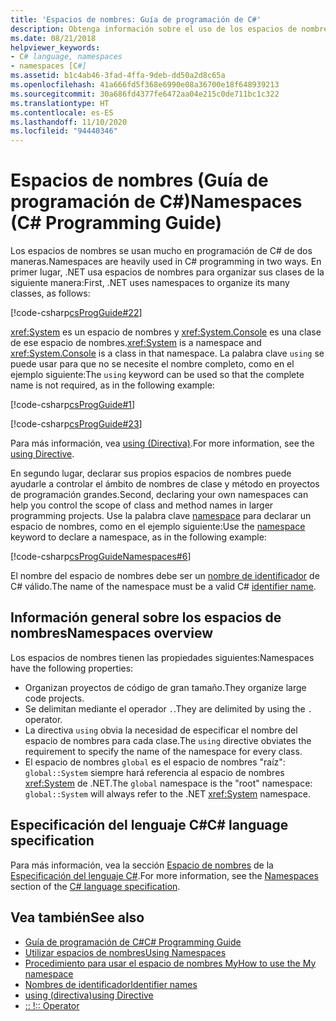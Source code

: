 ```yaml
---
title: 'Espacios de nombres: Guía de programación de C#'
description: Obtenga información sobre el uso de los espacios de nombres en la programación de C#. Vea información general sobre las propiedades de espacio de nombres y otros recursos.
ms.date: 08/21/2018
helpviewer_keywords:
- C# language, namespaces
- namespaces [C#]
ms.assetid: b1c4ab46-3fad-4ffa-9deb-dd50a2d8c65a
ms.openlocfilehash: 41a666fd5f368e6990e08a36700e18f648939213
ms.sourcegitcommit: 30a686fd4377fe6472aa04e215c0de711bc1c322
ms.translationtype: HT
ms.contentlocale: es-ES
ms.lasthandoff: 11/10/2020
ms.locfileid: "94440346"
---
```

# <a name="namespaces-c-programming-guide"></a><span data-ttu-id="2df0f-104">Espacios de nombres (Guía de programación de C#)</span><span class="sxs-lookup"><span data-stu-id="2df0f-104">Namespaces (C# Programming Guide)</span></span>

<span data-ttu-id="2df0f-105">Los espacios de nombres se usan mucho en programación de C# de dos maneras.</span><span class="sxs-lookup"><span data-stu-id="2df0f-105">Namespaces are heavily used in C# programming in two ways.</span></span> <span data-ttu-id="2df0f-106">En primer lugar, .NET usa espacios de nombres para organizar sus clases de la siguiente manera:</span><span class="sxs-lookup"><span data-stu-id="2df0f-106">First, .NET uses namespaces to organize its many classes, as follows:</span></span>  

[!code-csharp[csProgGuide#22](~/samples/snippets/csharp/VS_Snippets_VBCSharp/csProgGuide/CS/progGuide.cs#22)]

<span data-ttu-id="2df0f-107"><xref:System> es un espacio de nombres y <xref:System.Console> es una clase de ese espacio de nombres.</span><span class="sxs-lookup"><span data-stu-id="2df0f-107"><xref:System> is a namespace and <xref:System.Console> is a class in that namespace.</span></span> <span data-ttu-id="2df0f-108">La palabra clave `using` se puede usar para que no se necesite el nombre completo, como en el ejemplo siguiente:</span><span class="sxs-lookup"><span data-stu-id="2df0f-108">The `using` keyword can be used so that the complete name is not required, as in the following example:</span></span>

[!code-csharp[csProgGuide#1](~/samples/snippets/csharp/VS_Snippets_VBCSharp/csProgGuide/CS/using.cs#1)]

[!code-csharp[csProgGuide#23](~/samples/snippets/csharp/VS_Snippets_VBCSharp/csProgGuide/CS/progGuide.cs#23)]

<span data-ttu-id="2df0f-109">Para más información, vea [using (Directiva)](../../language-reference/keywords/using-directive.md).</span><span class="sxs-lookup"><span data-stu-id="2df0f-109">For more information, see the [using Directive](../../language-reference/keywords/using-directive.md).</span></span>

<span data-ttu-id="2df0f-110">En segundo lugar, declarar sus propios espacios de nombres puede ayudarle a controlar el ámbito de nombres de clase y método en proyectos de programación grandes.</span><span class="sxs-lookup"><span data-stu-id="2df0f-110">Second, declaring your own namespaces can help you control the scope of class and method names in larger programming projects.</span></span> <span data-ttu-id="2df0f-111">Use la palabra clave [namespace](../../language-reference/keywords/namespace.md) para declarar un espacio de nombres, como en el ejemplo siguiente:</span><span class="sxs-lookup"><span data-stu-id="2df0f-111">Use the [namespace](../../language-reference/keywords/namespace.md) keyword to declare a namespace, as in the following example:</span></span>

[!code-csharp[csProgGuideNamespaces#6](~/samples/snippets/csharp/VS_Snippets_VBCSharp/csProgGuideNamespaces/CS/Namespaces.cs#6)]

<span data-ttu-id="2df0f-112">El nombre del espacio de nombres debe ser un [nombre de identificador](../inside-a-program/identifier-names.md) de C# válido.</span><span class="sxs-lookup"><span data-stu-id="2df0f-112">The name of the namespace must be a valid C# [identifier name](../inside-a-program/identifier-names.md).</span></span>

## <a name="namespaces-overview"></a><span data-ttu-id="2df0f-113">Información general sobre los espacios de nombres</span><span class="sxs-lookup"><span data-stu-id="2df0f-113">Namespaces overview</span></span>

<span data-ttu-id="2df0f-114">Los espacios de nombres tienen las propiedades siguientes:</span><span class="sxs-lookup"><span data-stu-id="2df0f-114">Namespaces have the following properties:</span></span>

- <span data-ttu-id="2df0f-115">Organizan proyectos de código de gran tamaño.</span><span class="sxs-lookup"><span data-stu-id="2df0f-115">They organize large code projects.</span></span>
- <span data-ttu-id="2df0f-116">Se delimitan mediante el operador `.`.</span><span class="sxs-lookup"><span data-stu-id="2df0f-116">They are delimited by using the `.` operator.</span></span>
- <span data-ttu-id="2df0f-117">La directiva `using` obvia la necesidad de especificar el nombre del espacio de nombres para cada clase.</span><span class="sxs-lookup"><span data-stu-id="2df0f-117">The `using` directive obviates the requirement to specify the name of the namespace for every class.</span></span>
- <span data-ttu-id="2df0f-118">El espacio de nombres `global` es el espacio de nombres "raíz": `global::System` siempre hará referencia al espacio de nombres <xref:System> de .NET.</span><span class="sxs-lookup"><span data-stu-id="2df0f-118">The `global` namespace is the "root" namespace: `global::System` will always refer to the .NET <xref:System> namespace.</span></span>

## <a name="c-language-specification"></a><span data-ttu-id="2df0f-119">Especificación del lenguaje C#</span><span class="sxs-lookup"><span data-stu-id="2df0f-119">C# language specification</span></span>

<span data-ttu-id="2df0f-120">Para más información, vea la sección [Espacio de nombres](~/_csharplang/spec/namespaces.md) de la [Especificación del lenguaje C#](~/_csharplang/spec/introduction.md).</span><span class="sxs-lookup"><span data-stu-id="2df0f-120">For more information, see the [Namespaces](~/_csharplang/spec/namespaces.md) section of the [C# language specification](~/_csharplang/spec/introduction.md).</span></span>

## <a name="see-also"></a><span data-ttu-id="2df0f-121">Vea también</span><span class="sxs-lookup"><span data-stu-id="2df0f-121">See also</span></span>

- [<span data-ttu-id="2df0f-122">Guía de programación de C#</span><span class="sxs-lookup"><span data-stu-id="2df0f-122">C# Programming Guide</span></span>](../index.md)
- [<span data-ttu-id="2df0f-123">Utilizar espacios de nombres</span><span class="sxs-lookup"><span data-stu-id="2df0f-123">Using Namespaces</span></span>](using-namespaces.md)
- [<span data-ttu-id="2df0f-124">Procedimiento para usar el espacio de nombres My</span><span class="sxs-lookup"><span data-stu-id="2df0f-124">How to use the My namespace</span></span>](how-to-use-the-my-namespace.md)
- [<span data-ttu-id="2df0f-125">Nombres de identificador</span><span class="sxs-lookup"><span data-stu-id="2df0f-125">Identifier names</span></span>](../inside-a-program/identifier-names.md)
- [<span data-ttu-id="2df0f-126">using (directiva)</span><span class="sxs-lookup"><span data-stu-id="2df0f-126">using Directive</span></span>](../../language-reference/keywords/using-directive.md)
- [<span data-ttu-id="2df0f-127">:: !</span><span class="sxs-lookup"><span data-stu-id="2df0f-127">:: Operator</span></span>](../../language-reference/operators/namespace-alias-qualifier.md)
